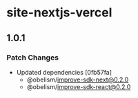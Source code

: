 # site-nextjs-vercel

## 1.0.1

### Patch Changes

- Updated dependencies [0fb57fa]
  - @obelism/improve-sdk-next@0.2.0
  - @obelism/improve-sdk-react@0.2.0
